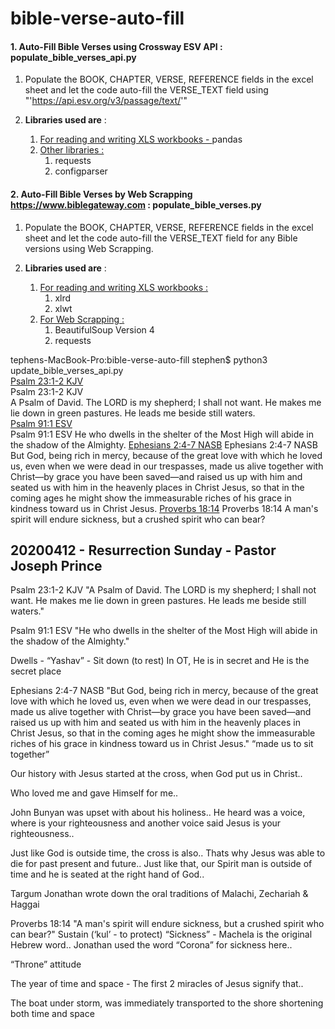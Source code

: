 # bible-verse-auto-fill

#### 1. Auto-Fill Bible Verses using Crossway ESV API : populate_bible_verses_api.py

1. Populate the BOOK, CHAPTER, VERSE, REFERENCE fields in the excel sheet and let the code auto-fill the VERSE_TEXT field using "'https://api.esv.org/v3/passage/text/'"

2. **Libraries used are** :
	1. <ins>For reading and writing XLS workbooks - </ins>pandas
	2. <ins>Other libraries :</ins>
		1. requests
		2. configparser

#### 2. Auto-Fill Bible Verses by Web Scrapping https://www.biblegateway.com : populate_bible_verses.py

1. Populate the BOOK, CHAPTER, VERSE, REFERENCE fields in the excel sheet and let the code auto-fill the VERSE_TEXT field for any Bible versions using Web Scrapping.

2. **Libraries used are** :
	1. <ins>For reading and writing XLS workbooks : </ins>
		1. xlrd
		2. xlwt
	2. <ins>For Web Scrapping : </ins>
		1. BeautifulSoup Version 4
		2. requests


tephens-MacBook-Pro:bible-verse-auto-fill stephen$ python3 update_bible_verses_api.py  
[Psalm 23:1-2 KJV](https://www.biblegateway.com/passage/?search=Psalm+23%3A1-2&version=KJV "Psalm 23:1-2 KJV")  
Psalm 23:1-2 KJV  
A Psalm of David. The LORD is my shepherd; I shall not want. He makes me lie down in green pastures. He leads me beside still waters.  
[Psalm 91:1 ESV](https://www.biblegateway.com/passage/?search=Psalm+91%3A1&version=ESV "Psalm 91:1 ESV")  
Psalm 91:1 ESV
He who dwells in the shelter of the Most High will abide in the shadow of the Almighty.
[Ephesians 2:4-7 NASB](https://www.biblegateway.com/passage/?search=Ephesians+2%3A4-7&version=NASB "Ephesians 2:4-7 NASB")
Ephesians 2:4-7 NASB
But God, being rich in mercy, because of the great love with which he loved us, even when we were dead in our trespasses, made us alive together with Christ—by grace you have been saved—and raised us up with him and seated us with him in the heavenly places in Christ Jesus, so that in the coming ages he might show the immeasurable riches of his grace in kindness toward us in Christ Jesus.
[Proverbs 18:14](https://www.biblegateway.com/passage/?search=Proverbs+18%3A14&version=ESV "Proverbs 18:14")
Proverbs 18:14
A man's spirit will endure sickness, but a crushed spirit who can bear?
##  20200412 - Resurrection Sunday - Pastor Joseph Prince

Psalm 23:1-2 KJV
"A Psalm of David. The LORD is my shepherd; I shall not want. He makes me lie down in green pastures. He leads me beside still waters."

Psalm 91:1 ESV
"He who dwells in the shelter of the Most High will abide in the shadow of the Almighty."

Dwells - “Yashav” - Sit down (to rest)
In OT, He is in secret and He is the secret place

Ephesians 2:4-7 NASB
"But God, being rich in mercy, because of the great love with which he loved us, even when we were dead in our trespasses, made us alive together with Christ—by grace you have been saved—and raised us up with him and seated us with him in the heavenly places in Christ Jesus, so that in the coming ages he might show the immeasurable riches of his grace in kindness toward us in Christ Jesus."
“made us to sit together”

Our history with Jesus started at the cross, when God put us in Christ..

Who loved me and gave Himself for me..

John Bunyan was upset with about his holiness.. He heard was a voice, where is your righteousness and another voice said Jesus is your righteousness..

Just like God is outside time, the cross is also.. Thats why Jesus was able to die for past present and future.. Just like that, our Spirit man is outside of time and he is seated at the right hand of God..

Targum Jonathan wrote down the oral traditions of Malachi, Zechariah & Haggai

Proverbs 18:14
"A man's spirit will endure sickness, but a crushed spirit who can bear?"
Sustain (‘kul’ - to protect) 
“Sickness” - Machela is the original Hebrew word..
Jonathan used the word “Corona” for sickness here..


“Throne” attitude

The year of time and space - The first 2 miracles of Jesus signify that..

The boat under storm, was immediately transported to the shore shortening both time and space